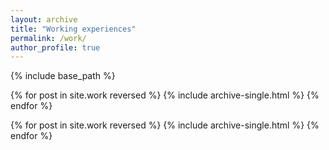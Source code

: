 ```yaml
---
layout: archive
title: "Working experiences"
permalink: /work/
author_profile: true
---
```



{% include base_path %}


{% for post in site.work reversed %}
      {% include archive-single.html %}
{% endfor %}

{% for post in site.work reversed %}
      {% include archive-single.html %}
{% endfor %}
